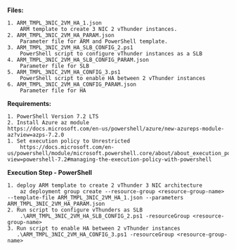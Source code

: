 **Files:**

    1. ARM_TMPL_3NIC_2VM_HA_1.json
        ARM template to create 3 NIC 2 vThunder instances.
    2. ARM_TMPL_3NIC_2VM_HA_PARAM.json
        Parameter file for ARM and PowerShell template.
    3. ARM_TMPL_3NIC_2VM_HA_SLB_CONFIG_2.ps1
        PowerShell script to configure vThunder instances as a SLB 
    4. ARM_TMPL_3NIC_2VM_HA_SLB_CONFIG_PARAM.json
        Parameter file for SLB
    5. ARM_TMPL_3NIC_2VM_HA_CONFIG_3.ps1
        PowerShell script to enable HA between 2 vThunder instances
    6. ARM_TMPL_3NIC_2VM_HA_CONFIG_PARAM.json
        Parameter file for HA

**Requirements:**

    1. PowerShell Version 7.2 LTS
    2. Install Azure az module
    https://docs.microsoft.com/en-us/powershell/azure/new-azureps-module-az?view=azps-7.2.0
    1. Set execution policy to Unrestricted
        https://docs.microsoft.com/en-us/powershell/module/microsoft.powershell.core/about/about_execution_policies?view=powershell-7.2#managing-the-execution-policy-with-powershell

**Execution Step - PowerShell**

    1. deploy ARM template to create 2 vThunder 3 NIC architecture
        az deployment group create --resource-group <resource-group-name> --template-file ARM_TMPL_3NIC_2VM_HA_1.json --parameters ARM_TMPL_3NIC_2VM_HA_PARAM.json
    2. Run script to configure vThunders as SLB
        .\ARM_TMPL_3NIC_2VM_HA_SLB_CONFIG_2.ps1 -resourceGroup <resource-group-name>
    3. Run script to enable HA between 2 vThunder instances
       .\ARM_TMPL_3NIC_2VM_HA_CONFIG_3.ps1 -resourceGroup <resource-group-name>
